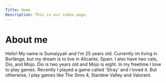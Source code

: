 ```yaml
---
Title: Home
Description: This is our index page.
---
```


About me
==========================

Hello! My name is Sumaiyyah and I'm 25 years old. Currently im living in Borlänge, but my dream is to live in Alicante, Spain. I also have two cats, Dio, and Mojo. Dio is two years old and Mojo is eight. In my freetime I love to play games. Recently I played a game called 'Stray' and I loved it. But otherwise, I play games like The Sims 4, Stardew Valley and Valorant.
